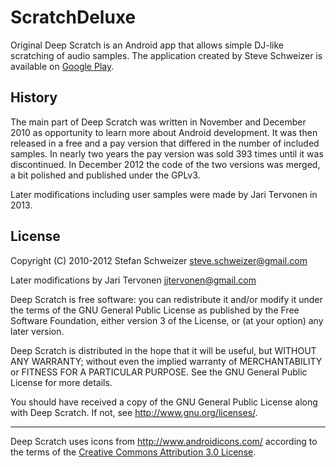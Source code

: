 ScratchDeluxe
========================

Original Deep Scratch is an Android app that allows simple DJ-like scratching of audio
samples. The application created by Steve Schweizer is available on [Google Play][1].


History
-------

The main part of Deep Scratch was written in November and December 2010 as
opportunity to learn more about Android development. It was then released in a
free and a pay version that differed in the number of included samples. In
nearly two years the pay version was sold 393 times until it was discontinued.
In December 2012 the code of the two versions was merged, a bit polished and
published under the GPLv3.

Later modifications including user samples were made by Jari Tervonen in 2013.

License
-------

Copyright (C) 2010-2012 Stefan Schweizer <steve.schweizer@gmail.com>

Later modifications by Jari Tervonen <jjtervonen@gmail.com>

Deep Scratch is free software: you can redistribute it and/or modify
it under the terms of the GNU General Public License as published by
the Free Software Foundation, either version 3 of the License, or
(at your option) any later version.

Deep Scratch is distributed in the hope that it will be useful,
but WITHOUT ANY WARRANTY; without even the implied warranty of
MERCHANTABILITY or FITNESS FOR A PARTICULAR PURPOSE.  See the
GNU General Public License for more details.

You should have received a copy of the GNU General Public License
along with Deep Scratch.  If not, see <http://www.gnu.org/licenses/>.

---

Deep Scratch uses icons from <http://www.androidicons.com/> according to the
terms of the [Creative Commons Attribution 3.0 License][2].


[1]: http://play.google.com/store/apps/details?id=com.brillenheini.deepscratch.free
[2]: http://creativecommons.org/licenses/by/3.0/
